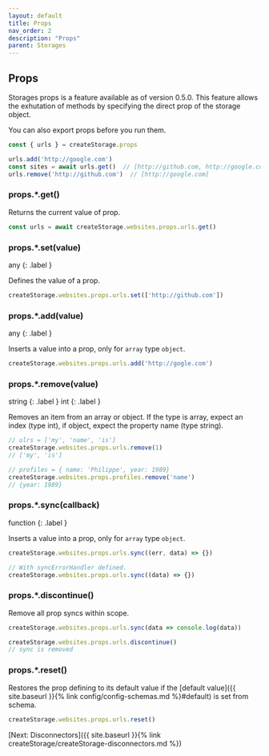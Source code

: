 ```yaml
---
layout: default
title: Props
nav_order: 2
description: "Props"
parent: Storages
---
```


## Props

Storages props is a feature available as of version 0.5.0. 
This feature allows the exhutation of methods by specifying the direct prop of the storage object.

You can also export props before you run them.

```javascript
const { urls } = createStorage.props

urls.add('http://google.com')
const sites = await urls.get()  // [http://github.com, http://google.com]
urls.remove('http://github.com')  // [http://google.com]
```

### props.*.get()

Returns the current value of prop.

```javascript
const urls = await createStorage.websites.props.urls.get()
```

### props.*.set(value)
any
{: .label }

Defines the value of a prop.

```javascript
createStorage.websites.props.urls.set(['http://github.com'])
```

### props.*.add(value)
any
{: .label }

Inserts a value into a prop, only for `array` type `object`.

```javascript
createStorage.websites.props.urls.add('http://gogle.com')
```

### props.*.remove(value)
string
{: .label }
int
{: .label }

Removes an item from an array or object. If the type is array, 
expect an index (type int), if object, expect the property name (type string).

```javascript
// ulrs = ['my', 'name', 'is']
createStorage.websites.props.urls.remove(1)
// ['my', 'is']

// profiles = { name: 'Philippe', year: 1989}
createStorage.websites.props.profiles.remove('name')
// {year: 1989}
```

### props.*.sync(callback)
function
{: .label }

Inserts a value into a prop, only for `array` type `object`.

```javascript
createStorage.websites.props.urls.sync((err, data) => {})

// With syncErrorHandler defined.
createStorage.websites.props.urls.sync((data) => {})
```

### props.*.discontinue()

Remove all prop syncs within scope.

```javascript
createStorage.websites.props.urls.sync(data => console.log(data))

createStorage.websites.props.urls.discontinue()
// sync is removed
```


### props.*.reset()

Restores the prop defining to its default 
value if the [default value]({{ site.baseurl }}{% link config/config-schemas.md %}#default) is set from schema.

```javascript
createStorage.websites.props.urls.reset()
```

[Next: Disconnectors]({{ site.baseurl }}{% link createStorage/createStorage-disconnectors.md %})
